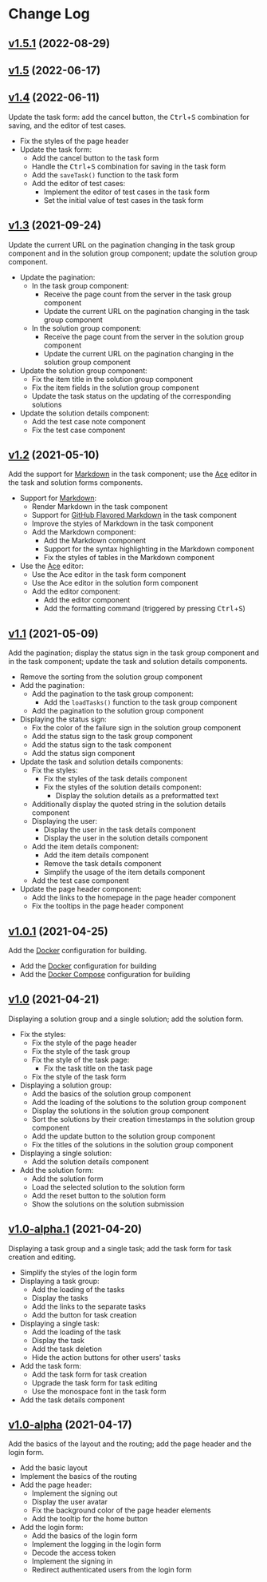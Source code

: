 # Change Log

## [v1.5.1](https://github.com/thewizardplusplus/go-exercises-frontend/tree/v1.5.1) (2022-08-29)

## [v1.5](https://github.com/thewizardplusplus/go-exercises-frontend/tree/v1.5) (2022-06-17)

## [v1.4](https://github.com/thewizardplusplus/go-exercises-frontend/tree/v1.4) (2022-06-11)

Update the task form: add the cancel button, the <kbd>Ctrl</kbd>+<kbd>S</kbd> combination for saving, and the editor of test cases.

- Fix the styles of the page header
- Update the task form:
  - Add the cancel button to the task form
  - Handle the <kbd>Ctrl</kbd>+<kbd>S</kbd> combination for saving in the task form
  - Add the `saveTask()` function to the task form
  - Add the editor of test cases:
    - Implement the editor of test cases in the task form
    - Set the initial value of test cases in the task form

## [v1.3](https://github.com/thewizardplusplus/go-exercises-frontend/tree/v1.3) (2021-09-24)

Update the current URL on the pagination changing in the task group component and in the solution group component; update the solution group component.

- Update the pagination:
  - In the task group component:
    - Receive the page count from the server in the task group component
    - Update the current URL on the pagination changing in the task group component
  - In the solution group component:
    - Receive the page count from the server in the solution group component
    - Update the current URL on the pagination changing in the solution group component
- Update the solution group component:
  - Fix the item title in the solution group component
  - Fix the item fields in the solution group component
  - Update the task status on the updating of the corresponding solutions
- Update the solution details component:
  - Add the test case note component
  - Fix the test case component

## [v1.2](https://github.com/thewizardplusplus/go-exercises-frontend/tree/v1.2) (2021-05-10)

Add the support for [Markdown](https://daringfireball.net/projects/markdown/) in the task component; use the [Ace](https://ace.c9.io/) editor in the task and solution forms components.

- Support for [Markdown](https://daringfireball.net/projects/markdown/):
  - Render Markdown in the task component
  - Support for [GitHub Flavored Markdown](https://github.github.com/gfm/) in the task component
  - Improve the styles of Markdown in the task component
  - Add the Markdown component:
    - Add the Markdown component
    - Support for the syntax highlighting in the Markdown component
    - Fix the styles of tables in the Markdown component
- Use the [Ace](https://ace.c9.io/) editor:
  - Use the Ace editor in the task form component
  - Use the Ace editor in the solution form component
  - Add the editor component:
    - Add the editor component
    - Add the formatting command (triggered by pressing <kbd>Ctrl</kbd>+<kbd>S</kbd>)

## [v1.1](https://github.com/thewizardplusplus/go-exercises-frontend/tree/v1.1) (2021-05-09)

Add the pagination; display the status sign in the task group component and in the task component; update the task and solution details components.

- Remove the sorting from the solution group component
- Add the pagination:
  - Add the pagination to the task group component:
    - Add the `loadTasks()` function to the task group component
  - Add the pagination to the solution group component
- Displaying the status sign:
  - Fix the color of the failure sign in the solution group component
  - Add the status sign to the task group component
  - Add the status sign to the task component
  - Add the status sign component
- Update the task and solution details components:
  - Fix the styles:
    - Fix the styles of the task details component
    - Fix the styles of the solution details component:
      - Display the solution details as a preformatted text
  - Additionally display the quoted string in the solution details component
  - Displaying the user:
    - Display the user in the task details component
    - Display the user in the solution details component
  - Add the item details component:
    - Add the item details component
    - Remove the task details component
    - Simplify the usage of the item details component
  - Add the test case component
- Update the page header component:
  - Add the links to the homepage in the page header component
  - Fix the tooltips in the page header component

## [v1.0.1](https://github.com/thewizardplusplus/go-exercises-frontend/tree/v1.0.1) (2021-04-25)

Add the [Docker](https://www.docker.com/) configuration for building.

- Add the [Docker](https://www.docker.com/) configuration for building
- Add the [Docker Compose](https://docs.docker.com/compose/) configuration for building

## [v1.0](https://github.com/thewizardplusplus/go-exercises-frontend/tree/v1.0) (2021-04-21)

Displaying a solution group and a single solution; add the solution form.

- Fix the styles:
  - Fix the style of the page header
  - Fix the style of the task group
  - Fix the style of the task page:
    - Fix the task title on the task page
  - Fix the style of the task form
- Displaying a solution group:
  - Add the basics of the solution group component
  - Add the loading of the solutions to the solution group component
  - Display the solutions in the solution group component
  - Sort the solutions by their creation timestamps in the solution group component
  - Add the update button to the solution group component
  - Fix the titles of the solutions in the solution group component
- Displaying a single solution:
  - Add the solution details component
- Add the solution form:
  - Add the solution form
  - Load the selected solution to the solution form
  - Add the reset button to the solution form
  - Show the solutions on the solution submission

## [v1.0-alpha.1](https://github.com/thewizardplusplus/go-exercises-frontend/tree/v1.0-alpha.1) (2021-04-20)

Displaying a task group and a single task; add the task form for task creation and editing.

- Simplify the styles of the login form
- Displaying a task group:
  - Add the loading of the tasks
  - Display the tasks
  - Add the links to the separate tasks
  - Add the button for task creation
- Displaying a single task:
  - Add the loading of the task
  - Display the task
  - Add the task deletion
  - Hide the action buttons for other users' tasks
- Add the task form:
  - Add the task form for task creation
  - Upgrade the task form for task editing
  - Use the monospace font in the task form
- Add the task details component

## [v1.0-alpha](https://github.com/thewizardplusplus/go-exercises-frontend/tree/v1.0-alpha) (2021-04-17)

Add the basics of the layout and the routing; add the page header and the login form.

- Add the basic layout
- Implement the basics of the routing
- Add the page header:
  - Implement the signing out
  - Display the user avatar
  - Fix the background color of the page header elements
  - Add the tooltip for the home button
- Add the login form:
  - Add the basics of the login form
  - Implement the logging in the login form
  - Decode the access token
  - Implement the signing in
  - Redirect authenticated users from the login form
